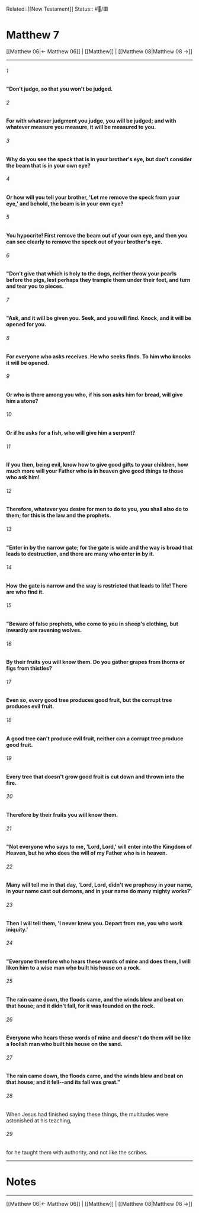 Related::[[New Testament]]
Status:: #📖/🟥
# Matthew 7

[[Matthew 06|← Matthew 06]] | [[Matthew]] | [[Matthew 08|Matthew 08 →]]
***



###### 1 
**"Don't judge, so that you won't be judged.** 

###### 2 
**For with whatever judgment you judge, you will be judged; and with whatever measure you measure, it will be measured to you.** 

###### 3 
**Why do you see the speck that is in your brother's eye, but don't consider the beam that is in your own eye?** 

###### 4 
**Or how will you tell your brother, 'Let me remove the speck from your eye,' and behold, the beam is in your own eye?** 

###### 5 
**You hypocrite! First remove the beam out of your own eye, and then you can see clearly to remove the speck out of your brother's eye.** 

###### 6 
**"Don't give that which is holy to the dogs, neither throw your pearls before the pigs, lest perhaps they trample them under their feet, and turn and tear you to pieces.** 

###### 7 
**"Ask, and it will be given you. Seek, and you will find. Knock, and it will be opened for you.** 

###### 8 
**For everyone who asks receives. He who seeks finds. To him who knocks it will be opened.** 

###### 9 
**Or who is there among you who, if his son asks him for bread, will give him a stone?** 

###### 10 
**Or if he asks for a fish, who will give him a serpent?** 

###### 11 
**If you then, being evil, know how to give good gifts to your children, how much more will your Father who is in heaven give good things to those who ask him!** 

###### 12 
**Therefore, whatever you desire for men to do to you, you shall also do to them; for this is the law and the prophets.** 

###### 13 
**"Enter in by the narrow gate; for the gate is wide and the way is broad that leads to destruction, and there are many who enter in by it.** 

###### 14 
**How** **the gate is narrow and the way is restricted that leads to life! There are who find it.** 

###### 15 
**"Beware of false prophets, who come to you in sheep's clothing, but inwardly are ravening wolves.** 

###### 16 
**By their fruits you will know them. Do you gather grapes from thorns or figs from thistles?** 

###### 17 
**Even so, every good tree produces good fruit, but the corrupt tree produces evil fruit.** 

###### 18 
**A good tree can't produce evil fruit, neither can a corrupt tree produce good fruit.** 

###### 19 
**Every tree that doesn't grow good fruit is cut down and thrown into the fire.** 

###### 20 
**Therefore by their fruits you will know them.** 

###### 21 
**"Not everyone who says to me, 'Lord, Lord,' will enter into the Kingdom of Heaven, but he who does the will of my Father who is in heaven.** 

###### 22 
**Many will tell me in that day, 'Lord, Lord, didn't we prophesy in your name, in your name cast out demons, and in your name do many mighty works?'** 

###### 23 
**Then I will tell them, 'I never knew you. Depart from me, you who work iniquity.'** 

###### 24 
**"Everyone therefore who hears these words of mine and does them, I will liken him to a wise man who built his house on a rock.** 

###### 25 
**The rain came down, the floods came, and the winds blew and beat on that house; and it didn't fall, for it was founded on the rock.** 

###### 26 
**Everyone who hears these words of mine and doesn't do them will be like a foolish man who built his house on the sand.** 

###### 27 
**The rain came down, the floods came, and the winds blew and beat on that house; and it fell--and its fall was great."** 

###### 28 
When Jesus had finished saying these things, the multitudes were astonished at his teaching, 

###### 29 
for he taught them with authority, and not like the scribes.

---
# Notes


***
[[Matthew 06|← Matthew 06]] | [[Matthew]] | [[Matthew 08|Matthew 08 →]]
